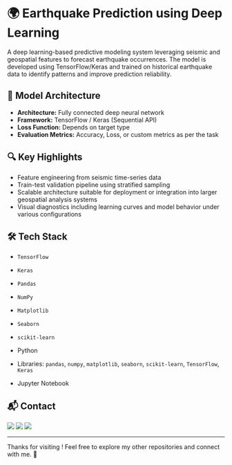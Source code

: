 # 🌍 Earthquake Prediction using Deep Learning

A deep learning-based predictive modeling system leveraging seismic and geospatial features to forecast earthquake occurrences. The model is developed using TensorFlow/Keras and trained on historical earthquake data to identify patterns and improve prediction reliability.

## 🧠 Model Architecture

- **Architecture:** Fully connected deep neural network
- **Framework:** TensorFlow / Keras (Sequential API)
- **Loss Function:** Depends on target type 
- **Evaluation Metrics:** Accuracy, Loss, or custom metrics as per the task 

## 🔍 Key Highlights

- Feature engineering from seismic time-series data
- Train-test validation pipeline using stratified sampling
- Scalable architecture suitable for deployment or integration into larger geospatial analysis systems
- Visual diagnostics including learning curves and model behavior under various configurations

## 🛠️ Tech Stack

- `TensorFlow`
- `Keras`
- `Pandas`
- `NumPy`
- `Matplotlib`
- `Seaborn`
- `scikit-learn`

- Python  
- Libraries: `pandas`, `numpy`, `matplotlib`, `seaborn`, `scikit-learn`, `TensorFlow`, `Keras`
- Jupyter Notebook

## 📬 Contact

<p>
  <a href="mailto:aradhyaray99@gmail.com"><img src="https://img.shields.io/badge/Email-D14836?style=for-the-badge&logo=gmail&logoColor=white" /></a>
  <a href="www.linkedin.com/in/rayaradhya"><img src="https://img.shields.io/badge/LinkedIn-blue?style=for-the-badge&logo=linkedin&logoColor=white" /></a>
  <a href="https://github.com/AradhyaRay05"><img src="https://img.shields.io/badge/GitHub-181717?style=for-the-badge&logo=github&logoColor=white" /></a>
</p>

---

Thanks for visiting ! Feel free to explore my other repositories and connect with me. 🚀 
